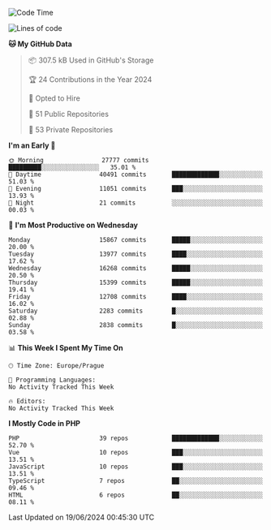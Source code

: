 <!--START_SECTION:waka-->
![Code Time](http://img.shields.io/badge/Code%20Time-1%2C583%20hrs%2058%20mins-blue)

![Lines of code](https://img.shields.io/badge/From%20Hello%20World%20I%27ve%20Written-25.1%20million%20lines%20of%20code-blue)

**🐱 My GitHub Data** 

> 📦 307.5 kB Used in GitHub's Storage 
 > 
> 🏆 24 Contributions in the Year 2024
 > 
> 💼 Opted to Hire
 > 
> 📜 51 Public Repositories 
 > 
> 🔑 53 Private Repositories 
 > 
**I'm an Early 🐤** 

```text
🌞 Morning                27777 commits       █████████░░░░░░░░░░░░░░░░   35.01 % 
🌆 Daytime                40491 commits       █████████████░░░░░░░░░░░░   51.03 % 
🌃 Evening                11051 commits       ███░░░░░░░░░░░░░░░░░░░░░░   13.93 % 
🌙 Night                  21 commits          ░░░░░░░░░░░░░░░░░░░░░░░░░   00.03 % 
```
📅 **I'm Most Productive on Wednesday** 

```text
Monday                   15867 commits       █████░░░░░░░░░░░░░░░░░░░░   20.00 % 
Tuesday                  13977 commits       ████░░░░░░░░░░░░░░░░░░░░░   17.62 % 
Wednesday                16268 commits       █████░░░░░░░░░░░░░░░░░░░░   20.50 % 
Thursday                 15399 commits       █████░░░░░░░░░░░░░░░░░░░░   19.41 % 
Friday                   12708 commits       ████░░░░░░░░░░░░░░░░░░░░░   16.02 % 
Saturday                 2283 commits        █░░░░░░░░░░░░░░░░░░░░░░░░   02.88 % 
Sunday                   2838 commits        █░░░░░░░░░░░░░░░░░░░░░░░░   03.58 % 
```


📊 **This Week I Spent My Time On** 

```text
🕑︎ Time Zone: Europe/Prague

💬 Programming Languages: 
No Activity Tracked This Week

🔥 Editors: 
No Activity Tracked This Week
```

**I Mostly Code in PHP** 

```text
PHP                      39 repos            █████████████░░░░░░░░░░░░   52.70 % 
Vue                      10 repos            ███░░░░░░░░░░░░░░░░░░░░░░   13.51 % 
JavaScript               10 repos            ███░░░░░░░░░░░░░░░░░░░░░░   13.51 % 
TypeScript               7 repos             ██░░░░░░░░░░░░░░░░░░░░░░░   09.46 % 
HTML                     6 repos             ██░░░░░░░░░░░░░░░░░░░░░░░   08.11 % 
```




 Last Updated on 19/06/2024 00:45:30 UTC
<!--END_SECTION:waka-->
<!--
**AlexKratky/AlexKratky** is a ✨ _special_ ✨ repository because its `README.md` (this file) appears on your GitHub profile.

Here are some ideas to get you started:

- 🔭 I’m currently working on ...
- 🌱 I’m currently learning ...
- 👯 I’m looking to collaborate on ...
- 🤔 I’m looking for help with ...
- 💬 Ask me about ...
- 📫 How to reach me: ...
- 😄 Pronouns: ...
- ⚡ Fun fact: ...
-->
